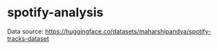 # spotify-analysis

Data source: https://huggingface.co/datasets/maharshipandya/spotify-tracks-dataset

